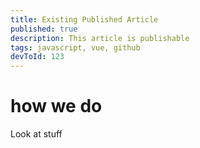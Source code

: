 ```yaml
---
title: Existing Published Article
published: true
description: This article is publishable
tags: javascript, vue, github
devToId: 123
---
```


# how we do

Look at stuff
